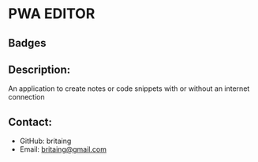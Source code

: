 
  # PWA EDITOR 
  ## Badges
   
  ## Description:
  An application to create notes or code snippets with or without an internet connection
 
  ## Contact:
  * GitHub: britaing
  * Email:  britaing@gmail.com
